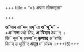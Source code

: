 +++
title = "०३ अपाम सोमममृता"

+++

**अ᳓पाम** सो᳓मम् अमृ᳓ता **अ᳓भू᳓म᳓** +  
**+अ᳓गन्म** ज्यो᳓तिर्, **अ᳓विदाम** देवा᳓न् ।  
किं᳓ नून᳓म् अस्मा᳓न् **कृणवद्** अ᳓रातिः  
कि᳓म् उ धूर्ति᳓र् **अमृत** म᳓र्त्यस्य ॥+++(5)+++
